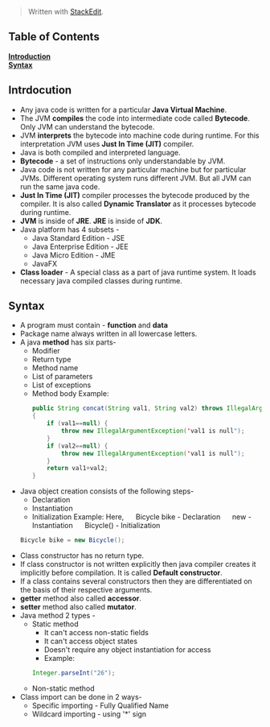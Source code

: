 


> Written with [StackEdit](https://stackedit.io/).
>

## Table of Contents
**[Introduction](#Introduction)**<br>
**[Syntax](#Syntax)**<br>

## Intrdocution
* Any java code is written for a particular **Java Virtual Machine**. 
* The JVM **compiles** the code into intermediate code called **Bytecode**. Only JVM can understand the bytecode. 
* JVM **interprets** the bytecode into machine code during runtime. For this interpretation JVM uses **Just In Time (JIT)** compiler.
* Java is both compiled and interpreted language.
* **Bytecode** - a set of instructions only understandable by JVM.
* Java code is not written for any particular machine but for particular JVMs. Different operating system runs different JVM. But all JVM can run the same java code.
* **Just In Time (JIT)** compiler processes the bytecode produced by the compiler. It is also called **Dynamic Translator** as it processes bytecode during runtime.
* **JVM** is inside of **JRE**. **JRE** is inside of **JDK**.
* Java platform has 4 subsets -
	* Java Standard Edition - JSE
	* Java Enterprise Edition - JEE
	* Java Micro Edition - JME
	* JavaFX
* **Class loader** - A special class as a part of java runtime system. It loads necessary java compiled classes during runtime.

## Syntax
* A program must contain - **function** and **data**
* Package name always written in all lowercase letters.
* A java **method** has six parts-
	* Modifier
	* Return type
	* Method name
	* List of parameters
	* List of exceptions
	* Method body
Example:
		```java
		public String concat(String val1, String val2) throws IllegalArgumentException
		{
			if (val1==null) {
				throw new IllegalArgumentException('val1 is null");
			}
			if (val2==null) {
				throw new IllegalArgumentException('val1 is null");
			}
			return val1+val2;
		}
		```
* Java object creation consists of the following steps-
	* Declaration
	* Instantiation
	* Initialization
	Example: Here, 
	&nbsp;&nbsp;&nbsp;&nbsp; Bicycle bike - Declaration
	&nbsp;&nbsp;&nbsp;&nbsp; new - Instantiation
	&nbsp;&nbsp;&nbsp;&nbsp; Bicycle() - Initialization
	```java
	Bicycle bike = new Bicycle();
	```	
* Class constructor has no return type.
* If class constructor is not written explicitly then java compiler creates it implicitly before compilation. It is called **Default constructor**.
* If a class contains several constructors then they are differentiated on the basis of their respective arguments.
* **getter** method also called **accessor**.
* **setter** method also called **mutator**.
* Java method 2 types - 
	* Static method
		* It can't access non-static fields
		* It can't access object states
		* Doesn't require any object instantiation for access
		* Example: 
		```java 
		Integer.parseInt("26");
	* Non-static method
* Class import can be done in 2 ways-
	* Specific importing - Fully Qualified Name
	* Wildcard importing - using '*' sign
